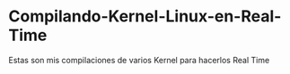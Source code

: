 # Compilando-Kernel-Linux-en-Real-Time
Estas son mis compilaciones de varios Kernel para hacerlos Real Time
